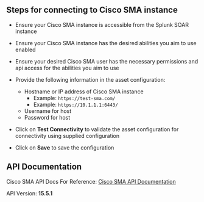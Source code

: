 ## Steps for connecting to Cisco SMA instance

- Ensure your Cisco SMA instance is accessible from the Splunk SOAR instance

- Ensure your Cisco SMA instance has the desired abilities you aim to use enabled

- Ensure your desired Cisco SMA user has the necessary permissions and api access for the abilities you aim to use

- Provide the following information in the asset configuration:

  - Hostname or IP address of Cisco SMA instance
    - Example: `https://test-sma.com/`
    - Example: `https://10.1.1.1:6443/`
  - Username for host
  - Password for host

- Click on **Test Connectivity** to validate the asset configuration for connectivity using supplied configuration

- Click on **Save** to save the configuration

## API Documentation

Cisco SMA API Docs For Reference: [Cisco SMA API Documentation](https://www.cisco.com/c/en/us/td/docs/security/security_management/sma/sma15-5-1/api_guide/b_sma_api_guide_15_5_1/test_chapter_010.html)

API Version: **15.5.1**
